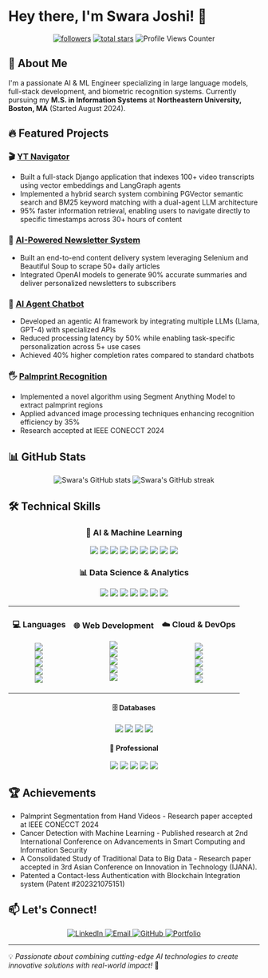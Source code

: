 # Hey there, I'm Swara Joshi! 👋

<div align="center">
  
  <p>
    <a href="https://github.com/Swara-Joshi?tab=followers">
      <img alt="followers" title="Follow me on Github" src="https://custom-icon-badges.demolab.com/github/followers/Swara-Joshi?color=236ad3&labelColor=1155ba&style=for-the-badge&logo=person-add&label=Follow&logoColor=white"/></a>
    <a href="https://github.com/Swara-Joshi?tab=repositories&sort=stargazers">
      <img alt="total stars" title="Total stars on GitHub" src="https://custom-icon-badges.demolab.com/github/stars/Swara-Joshi?color=55960c&style=for-the-badge&labelColor=488207&logo=star"/></a>
    <img src="https://komarev.com/ghpvc/?username=Swara-Joshi&style=for-the-badge&color=ff69b4" alt="Profile Views Counter"/>
  </p>
</div>

## 🚀 About Me

I'm a passionate AI & ML Engineer specializing in large language models, full-stack development, and biometric recognition systems. Currently pursuing my **M.S. in Information Systems** at **Northeastern University, Boston, MA** (Started August 2024).


## 🔥 Featured Projects

### 🎬 [YT Navigator](https://github.com/Swara-Joshi/YT-Navigator)
- Built a full-stack Django application that indexes 100+ video transcripts using vector embeddings and LangGraph agents
- Implemented a hybrid search system combining PGVector semantic search and BM25 keyword matching with a dual-agent LLM architecture
- 95% faster information retrieval, enabling users to navigate directly to specific timestamps across 30+ hours of content

### 📰 [AI-Powered Newsletter System](https://github.com/Swara-Joshi/AI-Newsletter)
- Built an end-to-end content delivery system leveraging Selenium and Beautiful Soup to scrape 50+ daily articles
- Integrated OpenAI models to generate 90% accurate summaries and deliver personalized newsletters to subscribers

### 🤖 [AI Agent Chatbot](https://github.com/Swara-Joshi/AI-Agent-Chatbot)
- Developed an agentic AI framework by integrating multiple LLMs (Llama, GPT-4) with specialized APIs
- Reduced processing latency by 50% while enabling task-specific personalization across 5+ use cases
- Achieved 40% higher completion rates compared to standard chatbots

### 🖐️ [Palmprint Recognition](https://github.com/Swara-Joshi/Palmprint-Recognition)
- Implemented a novel algorithm using Segment Anything Model to extract palmprint regions
- Applied advanced image processing techniques enhancing recognition efficiency by 35%
- Research accepted at IEEE CONECCT 2024

## 📊 GitHub Stats

<div align="center">
  <img src="https://github-readme-stats.vercel.app/api?username=Swara-Joshi&show_icons=true&theme=radical" alt="Swara's GitHub stats" />
  <img src="https://github-readme-streak-stats.herokuapp.com/?user=Swara-Joshi&theme=radical" alt="Swara's GitHub streak" />
</div>

## 🛠️ Technical Skills

<div align="center">
  <!-- AI & ML Skills - Highlighted -->
  <h3>🧠 AI & Machine Learning</h3>
  <p>
    <img src="https://img.shields.io/badge/LangChain-339933?style=flat-square&logo=chainlink&logoColor=white" />
    <img src="https://img.shields.io/badge/OpenAI-412991?style=flat-square&logo=openai&logoColor=white" />
    <img src="https://img.shields.io/badge/RAG-FF4500?style=flat-square&logo=retool&logoColor=white" />
    <img src="https://img.shields.io/badge/Llama-FF7300?style=flat-square&logo=meta&logoColor=white" />
    <img src="https://img.shields.io/badge/NLP-04ACF7?style=flat-square&logo=dialogflow&logoColor=white" />
    <img src="https://img.shields.io/badge/Computer_Vision-5C2D91?style=flat-square&logo=opencv&logoColor=white" />
    <img src="https://img.shields.io/badge/Hugging_Face-FFD21E?style=flat-square&logo=huggingface&logoColor=black" />
    <img src="https://img.shields.io/badge/TensorFlow-FF6F00?style=flat-square&logo=tensorflow&logoColor=white" />
    <img src="https://img.shields.io/badge/PyTorch-EE4C2C?style=flat-square&logo=pytorch&logoColor=white" />
  </p>
  
  <!-- Data Science Skills - Highlighted -->
  <h3>📊 Data Science & Analytics</h3>
  <p>
    <img src="https://img.shields.io/badge/Power_BI-F2C811?style=flat-square&logo=power-bi&logoColor=black" />
    <img src="https://img.shields.io/badge/Tableau-E97627?style=flat-square&logo=tableau&logoColor=white" />
    <img src="https://img.shields.io/badge/Pandas-150458?style=flat-square&logo=pandas&logoColor=white" />
    <img src="https://img.shields.io/badge/NumPy-013243?style=flat-square&logo=numpy&logoColor=white" />
    <img src="https://img.shields.io/badge/Data_Visualization-FF6C37?style=flat-square&logo=plotly&logoColor=white" />
    <img src="https://img.shields.io/badge/ETL-003545?style=flat-square&logo=apache-airflow&logoColor=white" />
    <img src="https://img.shields.io/badge/Time_Series-4285F4?style=flat-square&logo=google-analytics&logoColor=white" />
  </p>
  
  <!-- Other Skills in a Table -->
  <table>
    <tr>
      <td align="center">
        <h4>💻 Languages</h4>
        <p>
          <img src="https://img.shields.io/badge/Python-3776AB?style=flat-square&logo=python&logoColor=white" /><br/>
          <img src="https://img.shields.io/badge/JavaScript-F7DF1E?style=flat-square&logo=javascript&logoColor=black" /><br/>
          <img src="https://img.shields.io/badge/C++-00599C?style=flat-square&logo=cplusplus&logoColor=white" /><br/>
          <img src="https://img.shields.io/badge/Java-ED8B00?style=flat-square&logo=openjdk&logoColor=white" /><br/>
          <img src="https://img.shields.io/badge/Solidity-363636?style=flat-square&logo=solidity&logoColor=white" />
        </p>
      </td>
      <td align="center">
        <h4>🌐 Web Development</h4>
        <p>
          <img src="https://img.shields.io/badge/React-20232A?style=flat-square&logo=react&logoColor=61DAFB" /><br/>
          <img src="https://img.shields.io/badge/Node.js-339933?style=flat-square&logo=nodedotjs&logoColor=white" /><br/>
          <img src="https://img.shields.io/badge/Django-092E20?style=flat-square&logo=django&logoColor=white" /><br/>
          <img src="https://img.shields.io/badge/Flask-000000?style=flat-square&logo=flask&logoColor=white" /><br/>
          <img src="https://img.shields.io/badge/Next.js-000000?style=flat-square&logo=nextdotjs&logoColor=white" />
        </p>
      </td>
      <td align="center">
        <h4>☁️ Cloud & DevOps</h4>
        <p>
          <img src="https://img.shields.io/badge/AWS-232F3E?style=flat-square&logo=amazon-aws&logoColor=white" /><br/>
          <img src="https://img.shields.io/badge/Docker-2496ED?style=flat-square&logo=docker&logoColor=white" /><br/>
          <img src="https://img.shields.io/badge/Kubernetes-326CE5?style=flat-square&logo=kubernetes&logoColor=white" /><br/>
          <img src="https://img.shields.io/badge/Azure-0078D4?style=flat-square&logo=microsoftazure&logoColor=white" /><br/>
          <img src="https://img.shields.io/badge/GCP-4285F4?style=flat-square&logo=google-cloud&logoColor=white" />
        </p>
      </td>
    </tr>
  </table>
  
  <!-- Databases -->
  <h4>🗄️ Databases</h4>
  <p>
    <img src="https://img.shields.io/badge/PostgreSQL-316192?style=flat-square&logo=postgresql&logoColor=white" />
    <img src="https://img.shields.io/badge/MongoDB-4EA94B?style=flat-square&logo=mongodb&logoColor=white" />
    <img src="https://img.shields.io/badge/MySQL-4479A1?style=flat-square&logo=mysql&logoColor=white" />
    <img src="https://img.shields.io/badge/PGVector-6C78AF?style=flat-square&logo=postgresql&logoColor=white" />
  </p>
  
  <!-- Professional Skills -->
  <h4>💼 Professional</h4>
  <p>
    <img src="https://img.shields.io/badge/Problem_Solving-28A745?style=flat-square" />
    <img src="https://img.shields.io/badge/Time_Management-17A2B8?style=flat-square" />
    <img src="https://img.shields.io/badge/Critical_Thinking-6F42C1?style=flat-square" />
    <img src="https://img.shields.io/badge/Adaptability-FD7E14?style=flat-square" />
    <img src="https://img.shields.io/badge/Agile-FF69B4?style=flat-square" />
  </p>
</div>

## 🏆 Achievements

- Palmprint Segmentation from Hand Videos - Research paper accepted at IEEE CONECCT 2024
- Cancer Detection with Machine Learning - Published research at 2nd International Conference on Advancements in Smart Computing and Information Security
- A Consolidated Study of Traditional Data to Big Data - Research paper accepted in 3rd Asian Conference on Innovation in Technology (IJANA).
- Patented a Contact-less Authentication with Blockchain Integration system (Patent #202321075151)

## 📫 Let's Connect!

<div align="center">
  <a href="https://www.linkedin.com/in/swara-joshi/">
    <img src="https://img.shields.io/badge/LinkedIn-0077B5?style=for-the-badge&logo=linkedin&logoColor=white" alt="LinkedIn" />
  </a>
  <a href="mailto:joshi.swar@northeastern.edu">
    <img src="https://img.shields.io/badge/Email-D14836?style=for-the-badge&logo=gmail&logoColor=white" alt="Email" />
  </a>
  <a href="https://github.com/Swara-Joshi">
    <img src="https://img.shields.io/badge/GitHub-100000?style=for-the-badge&logo=github&logoColor=white" alt="GitHub" />
  </a>
  <a href="YOUR_PORTFOLIO_LINK">
    <img src="https://img.shields.io/badge/Portfolio-FF7139?style=for-the-badge&logo=Firefox-Browser&logoColor=white" alt="Portfolio" />
  </a>
</div>

---

💡 *Passionate about combining cutting-edge AI technologies to create innovative solutions with real-world impact!* 🚀

